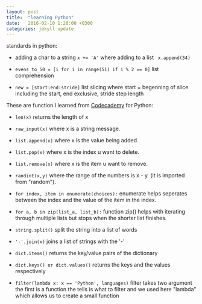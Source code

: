 ```yaml
---
layout: post
title:  "learning Python"
date:   2016-02-10 1:20:00 +0300
categories: jekyll update
---
```

standards in python:

- adding a char to a string ```x += 'A'``` where adding to a list ``` x.append(34)```

- ```evens_to_50 = [i for i in range(51) if i % 2 == 0]``` list comprehension

- ```new = [start:end:stride]``` list slicing where start = begenning of slice including the start, end exclusive, stride step length

These are function I learned from [Codecademy][code-cademy] for Python:

- ```len(x)``` returns the length of x

- ```raw_input(x)``` where x is a string message.

- ```list.append(x)``` where x is the value being added.

- ```list.pop(x)``` where x is the index u want to delete.

- ```list.remove(x)``` where x is the item u want to remove.

- ```randint(x,y)``` where  the range of the numbers is x - y. (it is imported from "random").

- ```for index, item in enumerate(choices):``` enumerate helps seperates between the index and the value of the item in the index.

- ```for a, b in zip(list_a, list_b):``` function zip() helps with iterating through multiple lists but stops when the shorter list finishes.

- ```string.split()``` split the string into a list of words

- ```'-'.join(x)``` joins a list of strings with the '-'

- ```dict.items()``` returns the key/value pairs of the dictionary

- ```dict.keys() or dict.values()``` returns the keys and the values respectively

- ```filter(lambda x: x == 'Python', languages)``` filter takes two argument the first is a function the tells is what to filter and we used here "lambda" which allows us to create a small function  


[code-cademy]: https://www.codecademy.com
